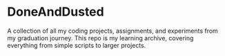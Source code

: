 # DoneAndDusted
A collection of all my coding projects, assignments, and experiments from my graduation journey. This repo is my learning archive, covering everything from simple scripts to larger projects.
